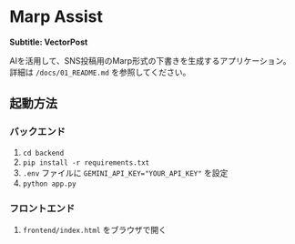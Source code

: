 # Marp Assist

**Subtitle: VectorPost**

AIを活用して、SNS投稿用のMarp形式の下書きを生成するアプリケーション。
詳細は `/docs/01_README.md` を参照してください。

## 起動方法

### バックエンド
1. `cd backend`
2. `pip install -r requirements.txt`
3. `.env` ファイルに `GEMINI_API_KEY="YOUR_API_KEY"` を設定
4. `python app.py`

### フロントエンド
1. `frontend/index.html` をブラウザで開く
